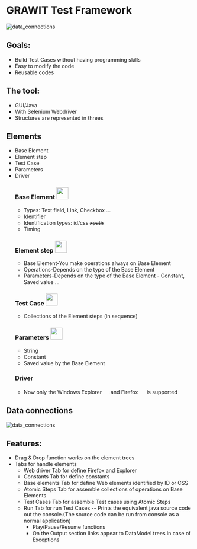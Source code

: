 # GRAWIT Test Framework

![data_connections](https://raw.githubusercontent.com/dallaszkorben/java-hu.akoel.grawit/master/wiki/runttab.png)

## Goals:
- Build Test Cases without having programming skills
- Easy  to modify the code
- Reusable codes

## The tool:
- GUI/Java
- With Selenium Webdriver
- Structures are represented in threes
## Elements
- Base Element
- Element step
- Test Case
- Parameters
- Driver 
  ### Base Element <img src="https://raw.githubusercontent.com/dallaszkorben/java-hu.akoel.grawit/master/wiki/baseelement.png" width="32" height="32">
  - Types: Text field, Link, Checkbox ...
  - Identifier
  - Identification types: id/css ~~xpath~~
  - Timing
  ### Element step  <img src="https://raw.githubusercontent.com/dallaszkorben/java-hu.akoel.grawit/master/wiki/baseelement.png" width="32" height="32">
  - Base Element-You make operations always on Base Element
  - Operations-Depends on the type of the Base Element
  - Parameters-Depends on the type of the Base Element - Constant, Saved value ...
  ### Test Case <img src="https://raw.githubusercontent.com/dallaszkorben/java-hu.akoel.grawit/master/wiki/testcase.png" width="32" height="32">
  - Collections of the Element steps (in sequence)
  ### Parameters  <img src="https://raw.githubusercontent.com/dallaszkorben/java-hu.akoel.grawit/master/wiki/constant.png" width="32" height="32">
  - String
  - Constant
  - Saved value by the Base Element
  ### Driver
	- Now only the Windows Explorer 
	<img src="https://raw.githubusercontent.com/dallaszkorben/java-hu.akoel.grawit/master/wiki/explorer.png" width="16" height="16"> and Firefox <img src="https://raw.githubusercontent.com/dallaszkorben/java-hu.akoel.grawit/master/wiki/firefox.png" width="16" height="16"> is supported
	

## Data connections

![data_connections](https://raw.githubusercontent.com/dallaszkorben/java-hu.akoel.grawit/master/wiki/dataconnections.png)

## Features:
- Drag & Drop function works on the element trees
- Tabs for handle elements
  - Web driver Tab for define Firefox and Explorer
  - Constants Tab for define constants
  - Base elements Tab for define Web elements identified by ID or CSS
  - Atomic Steps Tab for assemble collections of operations on Base Elements
  - Test Cases Tab for assemble Test cases using Atomic Steps
  - Run Tab for run Test Cases
    -- Prints the equivalent java source code out the console.(The source code can be run from console as a normal application)
    - Play/Pause/Resume functions
    - On the Output section links appear to DataModel trees in case of Exceptions
 

